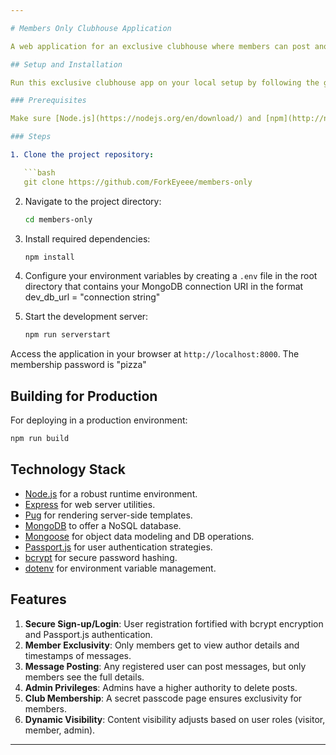```yaml
---

# Members Only Clubhouse Application

A web application for an exclusive clubhouse where members can post anonymously, with extra features for members and admins.

## Setup and Installation

Run this exclusive clubhouse app on your local setup by following the given steps.

### Prerequisites

Make sure [Node.js](https://nodejs.org/en/download/) and [npm](http://npmjs.com) are installed on your system.

### Steps

1. Clone the project repository:

   ```bash
   git clone https://github.com/ForkEyeee/members-only
   ```

2. Navigate to the project directory:

   ```bash
   cd members-only
   ```

3. Install required dependencies:

   ```bash
   npm install
   ```

4. Configure your environment variables by creating a `.env` file in the root directory that contains your MongoDB connection URI in the format dev_db_url = "connection string"


5. Start the development server:

   ```bash
   npm run serverstart
   ```

Access the application in your browser at `http://localhost:8000`. The membership password is "pizza"

## Building for Production

For deploying in a production environment:

```bash
npm run build
```

## Technology Stack

- [Node.js](https://nodejs.org/en/) for a robust runtime environment.
- [Express](https://expressjs.com/) for web server utilities.
- [Pug](https://pugjs.org/) for rendering server-side templates.
- [MongoDB](https://www.mongodb.com/) to offer a NoSQL database.
- [Mongoose](https://mongoosejs.com/) for object data modeling and DB operations.
- [Passport.js](http://www.passportjs.org/) for user authentication strategies.
- [bcrypt](https://www.npmjs.com/package/bcrypt) for secure password hashing.
- [dotenv](https://www.npmjs.com/package/dotenv) for environment variable management.

## Features

1. **Secure Sign-up/Login**: User registration fortified with bcrypt encryption and Passport.js authentication.
2. **Member Exclusivity**: Only members get to view author details and timestamps of messages.
3. **Message Posting**: Any registered user can post messages, but only members see the full details.
4. **Admin Privileges**: Admins have a higher authority to delete posts.
5. **Club Membership**: A secret passcode page ensures exclusivity for members.
6. **Dynamic Visibility**: Content visibility adjusts based on user roles (visitor, member, admin).

---
```


